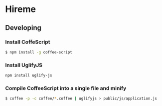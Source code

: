 # Hireme

## Developing

### Install CoffeScript
```bash
$ npm install -g coffee-script
```

### Install UglifyJS
```bash
npm install uglify-js
```

### Compile CoffeeScript into a single file and minify
```bash
$ coffee -p -c coffee/*.coffee | uglifyjs > public/js/application.js
```
